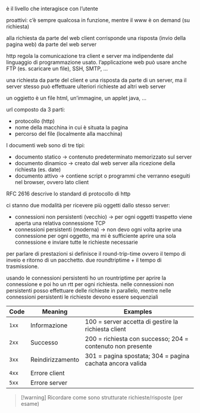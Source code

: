 è il livello  che interagisce con l’utente

proattivi: c’è sempre qualcosa in funzione, mentre il www è on demand (su richiesta)

alla richiesta da parte del web client corrisponde una risposta (invio della pagina web) da parte del web server

http regola la comunicazione tra client e server ma indipendente dal linguaggio di programmazione usato. l’applicazione web può usare anche FTP (es. scaricare un file), SSH, SMTP, …

una richiesta da parte del client e una risposta da parte di un server, ma il server stesso può effettuare ulteriori richieste ad altri web server

un oggietto è un file html, un’immagine, un applet java, …

url composto da 3 parti:
- protocollo (http)
- nome della macchina in cui è situata la pagina
- percorso del file (localmente alla macchina) 

I documenti web sono di tre tipi:
- documento statico → contenuto predeterminato memorizzato sul server
- documento dinamico → creato dal web server alla ricezione della richiesta (es. date)
- documento attivo → contiene script o programmi che verranno eseguiti nel browser, ovvero lato client

RFC 2616 descrive lo standard di protocollo di http

ci stanno due modalità per ricevere più oggetti dallo stesso server:
- connessioni non persistenti (vecchio) → per ogni oggetti traspetto viene aperta una relativa connessione TCP
- connessioni persistenti (moderna) → non devo ogni volta aprire una connessione per ogni oggetto, ma mi è sufficiente aprire una sola connessione e inviare tutte le richieste necessarie

per parlare di prestazioni si definisce il round-trip-time ovvero il tempo di inveio e ritorno di un pacchetto. due roundtriptime + il tempo di trasmissione.

usando le connessioni persistenti ho un rountriptime per aprire la connessione e poi ho un rtt per ogni richiesta. nelle connessioni non persistenti posso effettuare delle richieste in parallelo, mentre nelle connessioni persistenti le richieste devono essere sequenziali


| Code  | Meaning          | Examples                                                   |
| ----- | ---------------- | ---------------------------------------------------------- |
| `1xx` | Informazione     | 100 = server accetta di gestire la richiesta client        |
| `2xx` | Successo         | 200 = richiesta con successo; 204 = contenuto non presente |
| `3xx` | Reindirizzamento | 301 = pagina spostata; 304 = pagina cachata ancora valida  |
| `4xx` | Errore client    |                                                            |
| `5xx` | Errore server    |                                                            |

>[!warning] Ricordare come sono strutturate richieste/risposte (per esame)

